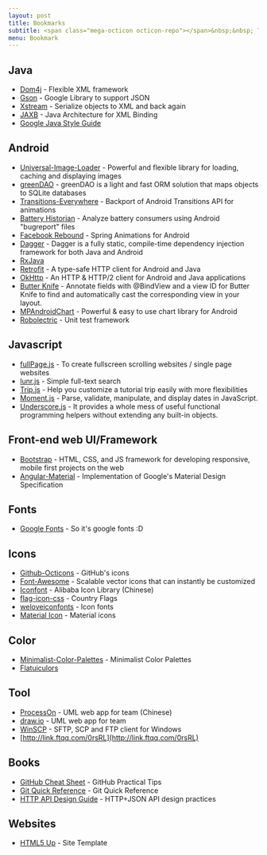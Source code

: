 ```yaml
---
layout: post
title: Bookmarks
subtitle: <span class="mega-octicon octicon-repo"></span>&nbsp;&nbsp; To mark useful libs - tools - books
menu: Bookmark
---
```


## Java
- [Dom4j](https://dom4j.github.io/) - Flexible XML framework
- [Gson](https://github.com/google/gson) - Google Library to support JSON
- [Xstream](http://x-stream.github.io/index.html) -  Serialize objects to XML and back again
- [JAXB](https://jaxb.java.net/) - Java Architecture for XML Binding
- [Google Java Style Guide]( https://google.github.io/styleguide/javaguide.html)

## Android
- [Universal-Image-Loader](https://github.com/nostra13/Android-Universal-Image-Loader) - Powerful and flexible library for loading, caching and displaying images
- [greenDAO](http://greendao-orm.com/) - greenDAO is a light and fast ORM solution that maps objects to SQLite databases
- [Transitions-Everywhere](https://github.com/andkulikov/Transitions-Everywhere) - Backport of Android Transitions API for animations
- [Battery Historian](https://github.com/google/battery-historian) - Analyze battery consumers using Android "bugreport" files
- [Facebook Rebound](http://facebook.github.io/rebound/) - Spring Animations for Android
- [Dagger](http://google.github.io/dagger/) - Dagger is a fully static, compile-time dependency injection framework for both Java and Android
- [RxJava](https://github.com/ReactiveX/RxJava)
- [Retrofit](http://square.github.io/retrofit/) - A type-safe HTTP client for Android and Java
- [OkHttp](http://square.github.io/okhttp/) - An HTTP & HTTP/2 client for Android and Java applications
- [Butter Knife](http://jakewharton.github.io/butterknife/) - Annotate fields with @BindView and a view ID for Butter Knife to find and automatically cast the corresponding view in your layout.
- [MPAndroidChart](https://github.com/PhilJay/MPAndroidChart) - Powerful & easy to use chart library for Android
- [Robolectric](http://robolectric.org/) - Unit test framework

[^^]:## IOS
[^^]:- [Popping](https://github.com/schneiderandre/popping) - A collection of animation examples for iOS apps.

[^^]:## PHP
[^^]:- [Idiorm](https://github.com/j4mie/idiorm/) - A lightweight nearly-zero-config object-relational mapper and fluent query builder for PHP5
[^^]:- [GitElephant](https://github.com/matteosister/GitElephant) - An abstraction layer to manage your git repositories with php
[^^]:- [Propel](https://github.com/propelorm/Propel) - ORM for PHP5
[^^]:- [SimpleDOM](https://code.google.com/archive/p/simpledom/) - Built upon SimpleXML and provids DOM methods using SimpleXML's syntax.

[^^]:### Symfony
[^^]:- [NelmioApiDocBundle](https://github.com/nelmio/NelmioApiDocBundle) - Generate a decent documentation for your APIs
[^^]:- [FOSRestBundle](http://symfony.com/doc/current/bundles/FOSRestBundle/index.html) - Creat a REST API with Symfony2

## Javascript
- [fullPage.js](http://alvarotrigo.com/fullPage/) - To create fullscreen scrolling websites / single page websites
- [lunr.js](http://lunrjs.com/) - Simple full-text search
- [Trip.js](http://eragonj.github.io/Trip.js/index.html) - Help you customize a tutorial trip easily with more flexibilities
- [Moment.js](http://momentjs.com/) - Parse, validate, manipulate, and display dates in JavaScript.
- [Underscore.js](http://underscorejs.org/) - It provides a whole mess of useful functional programming helpers without extending any built-in objects.

[^^]:### AngularJs
[^^]:- [Protractor](http://angular.github.io/protractor) - End-to-end test framework for AngularJS applications
[^^]:- [angular-media-player](https://github.com/colthreepv/angular-media-player) - Directive for audio and video
[^^]:- [Smart table](http://lorenzofox3.github.io/smart-table-website/) - Module to easily display data in a table
[^^]:- [ng-table](http://esvit.github.io/ng-table/#/) - Module to easily display data in a table
[^^]:- [ngToast](https://github.com/tameraydin/ngToast) - AngularJS toast
[^^]:- [ANGM-GENERATOR](http://newaeonweb.com.br/generator-angm/) - AngularJS Yeoman Generator

[^^]:### Node.js
[^^]:- [utility](https://github.com/node-modules/utility) - A collection of useful utilities
[^^]:- [cheerio](https://github.com/cheeriojs/cheerio) - Implementation of core jQuery designed specifically for the server
[^^]:- [mongoose](http://mongoosejs.com/) - elegant mongodb object modeling for node.js
[^^]:- [SuperAgent](http://visionmedia.github.io/superagent/) - Super Agent is light-weight progressive ajax API
[^^]:- [connect-mongo](https://github.com/kcbanner/connect-mongo) - MongoDB session store for Express and Connect
[^^]:- [Morgan](https://github.com/expressjs/morgan) - HTTP request logger middleware for node.js

[^^]:## CSS
[^^]:- [loaders.css](https://connoratherton.com/loaders) - Delightful and performance-focused pure css loading animations
[^^]:- [Load Awesome](http://github.danielcardoso.net/load-awesome/animations.html) - Pure CSS Loaders and Spinners 
[^^]:- [Hover.css](http://ianlunn.github.io/Hover/) - Collection of CSS3 powered hover effects
[^^]:- [Animate.css](https://github.com/daneden/animate.css) - Bunch of cool, fun, and cross-browser animation. 

## Front-end web UI/Framework
- [Bootstrap](http://getbootstrap.com/) - HTML, CSS, and JS framework for developing responsive, mobile first projects on the web
- [Angular-Material](https://material.angularjs.org/latest/) - Implementation of Google's Material Design Specification

## Fonts
- [Google Fonts](https://www.google.com/fonts) - So it's google fonts :D

## Icons
- [Github-Octicons](https://octicons.github.com/) - GitHub's icons
- [Font-Awesome](https://fortawesome.github.io/Font-Awesome/) - Scalable vector icons that can instantly be customized
- [Iconfont](http://www.iconfont.cn/) - Alibaba Icon Library (Chinese)
- [flag-icon-css](http://lipis.github.io/flag-icon-css/) - Country Flags
- [weloveiconfonts](http://weloveiconfonts.com/) - Icon fonts
- [Material Icon](https://design.google.com/icons/#ic_accessibility) - Material icons

## Color
- [Minimalist-Color-Palettes](https://www.behance.net/gallery/32154055/Minimalist-Color-Palettes-2015) - Minimalist Color Palettes
- [Flatuiculors](http://flatuicolors.com/)

## Tool
- [ProcessOn](https://www.processon.com/) - UML web app for team (Chinese)
- [draw.io](https://www.draw.io/) - UML web app for team
- [WinSCP](https://winscp.net/eng/download.php) - SFTP, SCP and FTP client for Windows
- [http://link.ftqq.com/0rsRL](http://link.ftqq.com/0rsRL)

## Books
- [GitHub Cheat Sheet](https://github.com/tiimgreen/github-cheat-sheet) - GitHub Practical Tips
- [Git Quick Reference](http://jonas.nitro.dk/git/quick-reference.html) - Git Quick Reference
- [HTTP API Design Guide](https://geemus.gitbooks.io/http-api-design/content/en/index.html) - HTTP+JSON API design practices

## Websites
- [HTML5 Up](https://html5up.net/) - Site Template
